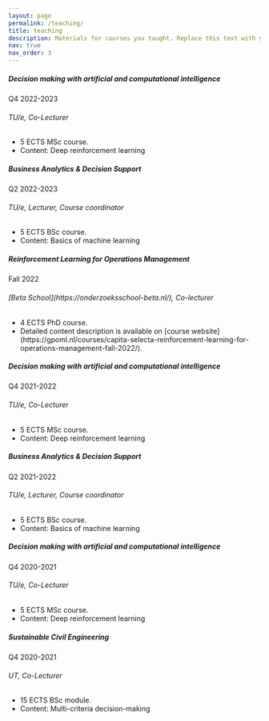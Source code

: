 ```yaml
---
layout: page
permalink: /teaching/
title: teaching
description: Materials for courses you taught. Replace this text with your description.
nav: true
nav_order: 3
---
```


<div class="card mt-3">
  <div class="p-3">
    <div class="row">
      <div class="col-sm-10">
        <h5 class="font-weight-bold">Decision making with artificial and computational intelligence</h5>
      </div>
      <div class="col-sm-2 text-left text-sm-right">
        <span class="badge font-weight-bold danger-color-dark text-uppercase align-middle">
            Q4 2022-2023
        </span>
      </div>
    </div>
    <h6 class="font-italic mt-2 mt-sm-0"> TU/e, Co-Lecturer</h6>
    <ul class="card-text font-weight-light list-group list-group-flush">
      <li class="list-group-item">5 ECTS MSc course.</li>
      <li class="list-group-item">Content: Deep reinforcement learning</li>
    </ul>
  </div>
</div>

  <div class="card mt-3">
  <div class="p-3">
    <div class="row">
      <div class="col-sm-10">
        <h5 class="font-weight-bold">Business Analytics & Decision Support</h5>
      </div>
      <div class="col-sm-2 text-left text-sm-right">
        <span class="badge font-weight-bold danger-color-dark text-uppercase align-middle">
            Q2 2022-2023
        </span>
      </div>
    </div>
    <h6 class="font-italic mt-2 mt-sm-0"> TU/e, Lecturer, Course coordinator</h6>
    <ul class="card-text font-weight-light list-group list-group-flush">
      <li class="list-group-item">5 ECTS BSc course.</li>
      <li class="list-group-item">Content: Basics of machine learning</li>
    </ul>
  </div>
</div>

  <div class="card mt-3">
  <div class="p-3">
    <div class="row">
      <div class="col-sm-10">
        <h5 class="font-weight-bold">Reinforcement Learning for Operations Management</h5>
      </div>
      <div class="col-sm-2 text-left text-sm-right">
        <span class="badge font-weight-bold danger-color-dark text-uppercase align-middle">
            Fall 2022
        </span>
      </div>
    </div>
    <h6 class="font-italic mt-2 mt-sm-0"> [Beta School](https://onderzoeksschool-beta.nl/), Co-lecturer</h6>
    <ul class="card-text font-weight-light list-group list-group-flush">
      <li class="list-group-item">4 ECTS PhD course.</li>
      <li class="list-group-item">Detailed content description is available on [course website](https://gpoml.nl/courses/capita-selecta-reinforcement-learning-for-operations-management-fall-2022/).</li>
    </ul>
  </div>
</div>

<div class="card mt-3">
  <div class="p-3">
    <div class="row">
      <div class="col-sm-10">
        <h5 class="font-weight-bold">Decision making with artificial and computational intelligence</h5>
      </div>
      <div class="col-sm-2 text-left text-sm-right">
        <span class="badge font-weight-bold danger-color-dark text-uppercase align-middle">
            Q4 2021-2022
        </span>
      </div>
    </div>
    <h6 class="font-italic mt-2 mt-sm-0"> TU/e, Co-Lecturer</h6>
    <ul class="card-text font-weight-light list-group list-group-flush">
      <li class="list-group-item">5 ECTS MSc course.</li>
      <li class="list-group-item">Content: Deep reinforcement learning</li>
    </ul>
  </div>
</div>


  <div class="card mt-3">
  <div class="p-3">
    <div class="row">
      <div class="col-sm-10">
        <h5 class="font-weight-bold">Business Analytics & Decision Support</h5>
      </div>
      <div class="col-sm-2 text-left text-sm-right">
        <span class="badge font-weight-bold danger-color-dark text-uppercase align-middle">
            Q2 2021-2022
        </span>
      </div>
    </div>
    <h6 class="font-italic mt-2 mt-sm-0"> TU/e, Lecturer, Course coordinator</h6>
    <ul class="card-text font-weight-light list-group list-group-flush">
      <li class="list-group-item">5 ECTS BSc course.</li>
      <li class="list-group-item">Content: Basics of machine learning</li>
    </ul>
  </div>
</div>

<div class="card mt-3">
  <div class="p-3">
    <div class="row">
      <div class="col-sm-10">
        <h5 class="font-weight-bold">Decision making with artificial and computational intelligence</h5>
      </div>
      <div class="col-sm-2 text-left text-sm-right">
        <span class="badge font-weight-bold danger-color-dark text-uppercase align-middle">
            Q4 2020-2021
        </span>
      </div>
    </div>
    <h6 class="font-italic mt-2 mt-sm-0"> TU/e, Co-Lecturer</h6>
    <ul class="card-text font-weight-light list-group list-group-flush">
      <li class="list-group-item">5 ECTS MSc course.</li>
      <li class="list-group-item">Content: Deep reinforcement learning</li>
    </ul>
  </div>
</div>

<div class="card mt-3">
  <div class="p-3">
    <div class="row">
      <div class="col-sm-10">
        <h5 class="font-weight-bold">Sustainable Civil Engineering</h5>
      </div>
      <div class="col-sm-2 text-left text-sm-right">
        <span class="badge font-weight-bold danger-color-dark text-uppercase align-middle">
            Q4 2020-2021
        </span>
      </div>
    </div>
    <h6 class="font-italic mt-2 mt-sm-0"> UT, Co-Lecturer</h6>
    <ul class="card-text font-weight-light list-group list-group-flush">
      <li class="list-group-item">15 ECTS BSc module.</li>
      <li class="list-group-item">Content: Multi-criteria decision-making</li>
    </ul>
  </div>
</div>

